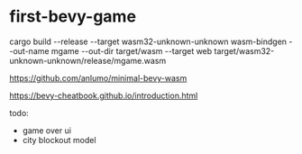 # first-bevy-game

cargo build --release --target wasm32-unknown-unknown
wasm-bindgen --out-name mgame --out-dir target/wasm --target web target/wasm32-unknown-unknown/release/mgame.wasm

https://github.com/anlumo/minimal-bevy-wasm

https://bevy-cheatbook.github.io/introduction.html

todo:

- game over ui
- city blockout model
